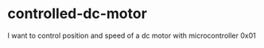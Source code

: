 # controlled-dc-motor
I want to control position and speed of a dc motor with microcontroller 
0x01
